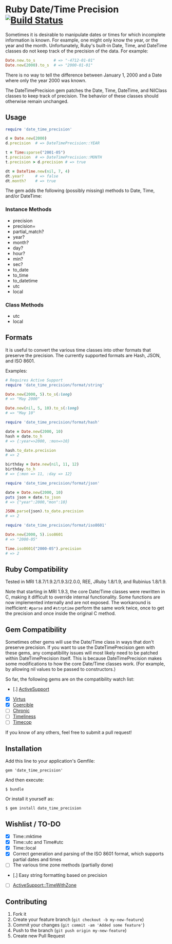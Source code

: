 # Ruby Date/Time Precision [![Build Status](https://travis-ci.org/Spokeo/date_time_precision.png?branch=master)](https://travis-ci.org/Spokeo/date_time_precision)

Sometimes it is desirable to manipulate dates or times for which incomplete information is known.
For example, one might only know the year, or the year and the month.
Unfortunately, Ruby's built-in Date, Time, and DateTime classes do not keep track of the precision of the data.
For example:

```ruby
Date.new.to_s        # => "-4712-01-01"
Date.new(2000).to_s  # => "2000-01-01"
```

There is no way to tell the difference between January 1, 2000 and a Date where only the year 2000 was known.

The DateTimePrecision gem patches the Date, Time, DateTime, and NilClass classes to keep track of precision.
The behavior of these classes should otherwise remain unchanged.

## Usage

```ruby
require 'date_time_precision'

d = Date.new(2000)
d.precision  # => DateTimePrecision::YEAR

t = Time::parse("2001-05")
t.precision  # => DateTimePrecision::MONTH
t.precision > d.precision # => true

dt = DateTime.new(nil, 7, 4)
dt.year?     # => false
dt.month?    # => true
```

The gem adds the following (possibly missing) methods to Date, Time, and/or DateTime:

### Instance Methods

* precision
* precision=
* partial_match?
* year?
* month?
* day?
* hour?
* min?
* sec?
* to_date
* to_time
* to_datetime
* utc
* local

### Class Methods

* utc
* local

## Formats

It is useful to convert the various time classes into other formats that preserve the precision.
The currently supported formats are Hash, JSON, and ISO 8601.

Examples:

```ruby
# Requires Active Support
require 'date_time_precision/format/string'

Date.new(2000, 5).to_s(:long)
# => "May 2000"

Date.new(nil, 5, 10).to_s(:long)
# => "May 10"
```

```ruby
require 'date_time_precision/format/hash'

date = Date.new(2000, 10)
hash = date.to_h
# => {:year=>2000, :mon=>10}

hash.to_date.precision
# => 2

birthday = Date.new(nil, 11, 12)
birthday.to_h
# => {:mon => 11, :day => 12}
```

```ruby
require 'date_time_precision/format/json'

date = Date.new(2000, 10)
puts json = date.to_json
# => {"year":2000,"mon":10}

JSON.parse(json).to_date.precision
# => 2
```

```ruby
require 'date_time_precision/format/iso8601'

Date.new(2000, 5).iso8601
# => "2000-05"

Time.iso8601("2000-05").precision
# => 2
```

## Ruby Compatibility

Tested in MRI 1.8.7/1.9.2/1.9.3/2.0.0, REE, JRuby 1.8/1.9, and Rubinius 1.8/1.9.

Note that starting in MRI 1.9.3, the core Date/Time classes were rewritten in C, making it difficult to
override internal functionality. Some functions are now implemented internally and are not exposed.
The workaround is inefficient: `#parse` and `#strptime` perform the same work twice, once to get the precision and once inside the original C method.

## Gem Compatibility

Sometimes other gems will use the Date/Time class in ways that don't preserve precision. If you want to use the DateTimePrecision gem with these
gems, any compatibility issues will most likely need to be patched within DateTimePrecision itself. This is because DateTimePrecision makes some
modifications to how the core Date/Time classes work. (For example, by allowing nil values to be passed to constructors.)

So far, the following gems are on the compatibility watch list:

 - [.] [ActiveSupport](https://github.com/rails/rails/tree/master/activesupport)
 - [x] [Virtus](https://github.com/solnic/virtus)
 - [x] [Coercible](https://github.com/solnic/coercible)
 - [ ] [Chronic](https://github.com/mojombo/chronic)
 - [ ] [Timeliness](https://github.com/adzap/timeliness)
 - [ ] [Timecop](https://github.com/travisjeffery/timecop)

If you know of any others, feel free to submit a pull request!

## Installation

Add this line to your application's Gemfile:

    gem 'date_time_precision'

And then execute:

    $ bundle

Or install it yourself as:

    $ gem install date_time_precision

## Wishlist / TO-DO

 - [x] Time::mktime
 - [x] Time::utc and Time#utc
 - [x] Time::local
 - [x] Correct generation and parsing of the ISO 8601 format, which supports partial dates and times
 - [ ] The various time zone methods (partially done)
 - [.] Easy string formatting based on precision
 - [ ] [ActiveSupport::TimeWithZone](http://apidock.com/rails/ActiveSupport/TimeWithZone)

## Contributing

1. Fork it
2. Create your feature branch (`git checkout -b my-new-feature`)
3. Commit your changes (`git commit -am 'Added some feature'`)
4. Push to the branch (`git push origin my-new-feature`)
5. Create new Pull Request
